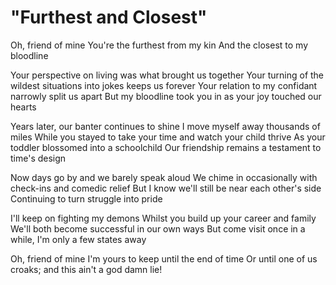# "Furthest and Closest"

Oh, friend of mine
You're the furthest from my kin
And the closest to my bloodline

Your perspective on living was what brought us together
Your turning of the wildest situations into jokes keeps us forever
Your relation to my confidant narrowly split us apart
But my bloodline took you in as your joy touched our hearts

Years later, our banter continues to shine
I move myself away thousands of miles
While you stayed to take your time and watch your child thrive
As your toddler blossomed into a schoolchild
Our friendship remains a testament to time's design

Now days go by and we barely speak aloud
We chime in occasionally with check-ins and comedic relief
But I know we'll still be near each other's side
Continuing to turn struggle into pride

I'll keep on fighting my demons
Whilst you build up your career and family
We'll both become successful in our own ways
But come visit once in a while, I'm only a few states away

Oh, friend of mine
I'm yours to keep until the end of time
Or until one of us croaks; and this ain't a god damn lie!
